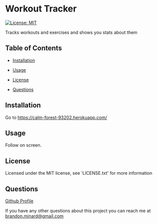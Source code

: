 # Workout Tracker

[![License: MIT](https://img.shields.io/badge/License-MIT-yellow.svg)](https://opensource.org/licenses/MIT)

Tracks workouts and exercises and shows you stats about them

## Table of Contents

* [Installation](#installation)

* [Usage](#usage)

* [License](#license)

* [Questions](#questions)

## Installation

Go to https://calm-forest-93202.herokuapp.com/

## Usage

Follow on screen.

## License

Licensed under the MIT license, see 'LICENSE.txt' for more information

## Questions

[Github Profile](https://github.com/BrandonMinard) 

If you have any other questions about this project you can reach me at brandon.minard@gmail.com
